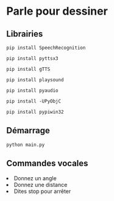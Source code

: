 # Parle pour dessiner

<h2>Librairies</h2>

```
pip install SpeechRecognition

pip install pyttsx3

pip install gTTS

pip install playsound

pip install pyaudio

pip install -UPyObjC

pip install pypiwin32
```

<h2>Démarrage</h2>

```
python main.py
```

<h2>Commandes vocales</h2>

<li> Donnez un angle </li>
<li> Donnez une distance </li>
<li> Dites stop pour arrêter </li>
